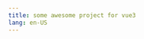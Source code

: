 ```yaml
---
title: some awesome project for vue3
lang: en-US
---
```

<Home />
<script setup>
 import Home from "../components/Home.vue"
</script>
